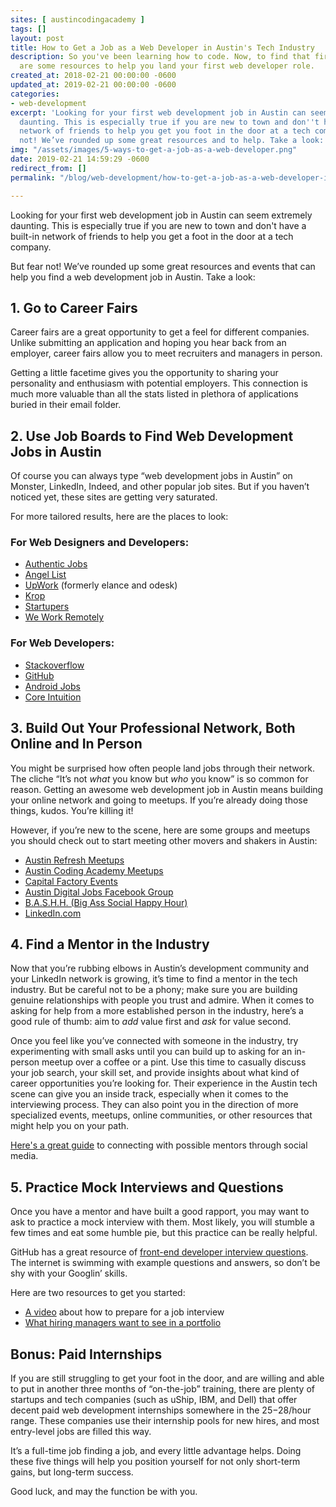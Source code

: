 ```yaml
---
sites: [ austincodingacademy ]
tags: []
layout: post
title: How to Get a Job as a Web Developer in Austin's Tech Industry
description: So you've been learning how to code. Now, to find that first job! Here
  are some resources to help you land your first web developer role.
created_at: 2018-02-21 00:00:00 -0600
updated_at: 2019-02-21 00:00:00 -0600
categories:
- web-development
excerpt: 'Looking for your first web development job in Austin can seem extremely
  daunting. This is especially true if you are new to town and don''t have a built-in
  network of friends to help you get you foot in the door at a tech company. Fear
  not! We’ve rounded up some great resources and to help. Take a look:'
img: "/assets/images/5-ways-to-get-a-job-as-a-web-developer.png"
date: 2019-02-21 14:59:29 -0600
redirect_from: []
permalink: "/blog/web-development/how-to-get-a-job-as-a-web-developer-in-austin-tech-industry/"

---
```

Looking for your first web development job in Austin can seem extremely daunting. This is especially true if you are new to town and don't have a built-in network of friends to help you get a foot in the door at a tech company.

But fear not! We’ve rounded up some great resources and events that can help you find a web development job in Austin. Take a look:

## 1. Go to Career Fairs

Career fairs are a great opportunity to get a feel for different companies. Unlike submitting an application and hoping you hear back from an employer, career fairs allow you to meet recruiters and managers in person.

Getting a little facetime gives you the opportunity to sharing your personality and enthusiasm with potential employers. This connection is much more valuable than all the stats listed in plethora of applications buried in their email folder.

## 2. Use Job Boards to Find Web Development Jobs in Austin

Of course you can always type “web development jobs in Austin” on Monster, LinkedIn, Indeed, and other popular job sites. But if you haven’t noticed yet, these sites are getting very saturated.

For more tailored results, here are the places to look:

### For Web Designers and Developers:

* [Authentic Jobs](http://www.authenticjobs.com/)
* [Angel List](https://angel.co/jobs)
* [UpWork](https://www.upwork.com/) (formerly elance and odesk)
* [Krop](http://www.krop.com/)
* [Startupers](https://www.startupers.com/)
* [We Work Remotely](https://weworkremotely.com/)

### For Web Developers:

* [Stackoverflow](http://careers.stackoverflow.com/jobs)
* [GitHub](https://jobs.github.com/)
* [Android Jobs](https://androidjobs.io/)
* [Core Intuition](http://jobs.coreint.org/)

## 3. Build Out Your Professional Network, Both Online and In Person

You might be surprised how often people land jobs through their network. The cliche “It’s not _what_ you know but _who_ you know” is so common for reason. Getting an awesome web development job in Austin means building your online network and going to meetups. If you’re already doing those things, kudos. You’re killing it!

However, if you’re new to the scene, here are some groups and meetups you should check out to start meeting other movers and shakers in Austin:

* [Austin Refresh Meetups](http://www.meetup.com/Austin-Web-Design/)
* [Austin Coding Academy Meetups](http://www.meetup.com/Austin-Coding-Academy/)
* [Capital Factory Events](https://capitalfactory.com/events/)
* [Austin Digital Jobs Facebook Group](https://www.facebook.com/groups/austindigitaljobs/)
* [B.A.S.H.H. (Big Ass Social Happy Hour)](http://www.thebashh.com/)
* [LinkedIn.com](http://www.linkedin.com/)

## 4. Find a Mentor in the Industry

Now that you’re rubbing elbows in Austin’s development community and your LinkedIn network is growing, it’s time to find a mentor in the tech industry. But be careful not to be a phony; make sure you are building genuine relationships with people you trust and admire. When it comes to asking for help from a more established person in the industry, here’s a good rule of thumb: aim to _add_ value first and _ask_ for value second.

Once you feel like you’ve connected with someone in the industry, try experimenting with small asks until you can build up to asking for an in-person meetup over a coffee or a pint. Use this time to casually discuss your job search, your skill set, and provide insights about what kind of career opportunities you’re looking for. Their experience in the Austin tech scene can give you an inside track, especially when it comes to the interviewing process. They can also point you in the direction of more specialized events, meetups, online communities, or other resources that might help you on your path.

[Here's a great guide](https://www.forbes.com/sites/kathycaprino/2014/09/21/how-to-find-a-great-mentor-first-dont-ever-ask-a-stranger/) to connecting with possible mentors through social media.

## 5. Practice Mock Interviews and Questions

Once you have a mentor and have built a good rapport, you may want to ask to practice a mock interview with them. Most likely, you will stumble a few times and eat some humble pie, but this practice can be really helpful.

GitHub has a great resource of [front-end developer interview questions](http://h5bp.github.io/Front-end-Developer-Interview-Questions/). The internet is swimming with example questions and answers, so don’t be shy with your Googlin’ skills.

Here are two resources to get you started:

* [A video](https://www.youtube.com/watch?v=iI6jiwoqxg4) about how to prepare for a job interview
* [What hiring managers want to see in a portfolio](https://blog.austincodingacademy.com/what-are-hiring-managers-looking-for-in-a-developers-portfolio)

## Bonus: Paid Internships

If you are still struggling to get your foot in the door, and are willing and able to put in another three months of “on-the-job” training, there are plenty of startups and tech companies (such as uShip, IBM, and Dell) that offer decent paid web development internships somewhere in the $25-$28/hour range. These companies use their internship pools for new hires, and most entry-level jobs are filled this way.

It’s a full-time job finding a job, and every little advantage helps. Doing these five things will help you position yourself for not only short-term gains, but long-term success.

Good luck, and may the function be with you.